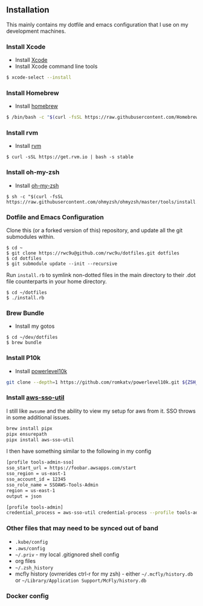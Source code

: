 ## Installation
This mainly contains my dotfile and emacs configuration that I use on my development machines.

### Install Xcode

* Install [Xcode](https://developer.apple.com/xcode/)
* Install Xcode command line tools
```bash
$ xcode-select --install
```

### Install Homebrew 
* Install [homebrew](https://brew.sh/)
```bash
$ /bin/bash -c "$(curl -fsSL https://raw.githubusercontent.com/Homebrew/install/master/install.sh)"
```
### Install rvm
* Install [rvm](https://rvm.io)
```
$ curl -sSL https://get.rvm.io | bash -s stable
```
### Install oh-my-zsh
* Install [oh-my-zsh](https://ohmyz.sh)
```
$ sh -c "$(curl -fsSL https://raw.githubusercontent.com/ohmyzsh/ohmyzsh/master/tools/install.sh)"
```
### Dotfile and Emacs Configuration
Clone this (or a forked version of this) repository, and update all the git submodules within.

    $ cd ~
    $ git clone https://rwc9u@github.com/rwc9u/dotfiles.git dotfiles
    $ cd dotfiles
    $ git submodule update --init --recursive

Run `install.rb` to symlink non-dotted files in the main directory to their .dot file counterparts in your home directory.

    $ cd ~/dotfiles
    $ ./install.rb

### Brew Bundle
* Install my gotos
```
$ cd ~/dev/dotfiles
$ brew bundle
```

### Install P10k
* Install [powerlevel10k](https://github.com/romkatv/powerlevel10k)

``` bash
git clone --depth=1 https://github.com/romkatv/powerlevel10k.git ${ZSH_CUSTOM:-$HOME/.oh-my-zsh/custom}/themes/powerlevel10k
```

### Install [aws-sso-util](https://github.com/benkehoe/aws-sso-util)

I still like `awsume` and the ability to view my setup for aws from it. SSO throws in some additional issues.

``` bash
brew install pipx
pipx ensurepath
pipx install aws-sso-util
```

I then have something similar to the following in my config

``` bash
[profile tools-admin-sso]
sso_start_url = https://foobar.awsapps.com/start
sso_region = us-east-1
sso_account_id = 12345
sso_role_name = SSOAWS-Tools-Admin
region = us-east-1
output = json

[profile tools-admin]
credential_process = aws-sso-util credential-process --profile tools-admin-sso
```

### Other files that may need to be synced out of band

* `.kube/config`
* `.aws/config`
* `~/.priv` - my local .gitignored shell config
* org files 
* `~/.zsh_history`
* mcfly history (ovrrerides ctrl-r for my zsh) - either `~/.mcfly/history.db` or `~/Library/Application Support/McFly/history.db`


### Docker config

